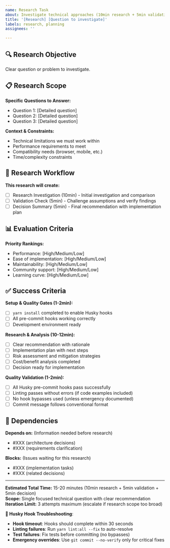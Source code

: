 ```yaml
---
name: Research Task
about: Investigate technical approaches (10min research + 5min validation + 5min decision)
title: '[Research] [Question to investigate]'
labels: research, planning
assignees: ''

---
```


## 🔍 Research Objective
Clear question or problem to investigate.

## 📋 Research Scope
**Specific Questions to Answer:**
- Question 1: [Detailed question]
- Question 2: [Detailed question]
- Question 3: [Detailed question]

**Context & Constraints:**
- Technical limitations we must work within
- Performance requirements to meet
- Compatibility needs (browser, mobile, etc.)
- Time/complexity constraints

## 🔧 Research Workflow
**This research will create:**
- [ ] Research Investigation (10min) - Initial investigation and comparison
- [ ] Validation Check (5min) - Challenge assumptions and verify findings  
- [ ] Decision Summary (5min) - Final recommendation with implementation plan

## 📊 Evaluation Criteria
**Priority Rankings:**
- Performance: [High/Medium/Low]
- Ease of implementation: [High/Medium/Low]
- Maintainability: [High/Medium/Low]
- Community support: [High/Medium/Low]
- Learning curve: [High/Medium/Low]

## ✅ Success Criteria
**Setup & Quality Gates (1-2min):**
- [ ] `yarn install` completed to enable Husky hooks
- [ ] All pre-commit hooks working correctly
- [ ] Development environment ready

**Research & Analysis (10-12min):**
- [ ] Clear recommendation with rationale
- [ ] Implementation plan with next steps
- [ ] Risk assessment and mitigation strategies
- [ ] Cost/benefit analysis completed
- [ ] Decision ready for implementation

**Quality Validation (1-2min):**
- [ ] All Husky pre-commit hooks pass successfully
- [ ] Linting passes without errors (if code examples included)
- [ ] No hook bypasses used (unless emergency documented)
- [ ] Commit message follows conventional format

## 🔗 Dependencies
**Depends on:** (Information needed before research)
- #XXX (architecture decisions)
- #XXX (requirements clarification)

**Blocks:** (Issues waiting for this research)
- #XXX (implementation tasks)
- #XXX (related decisions)

---
**Estimated Total Time:** 15-20 minutes (10min research + 5min validation + 5min decision)  
**Scope:** Single focused technical question with clear recommendation
**Iteration Limit:** 3 attempts maximum (escalate if research scope too broad)

**🔧 Husky Hook Troubleshooting**:
- **Hook timeout**: Hooks should complete within 30 seconds
- **Linting failures**: Run `yarn lint:all --fix` to auto-resolve
- **Test failures**: Fix tests before committing (no bypasses)
- **Emergency overrides**: Use `git commit --no-verify` only for critical fixes
